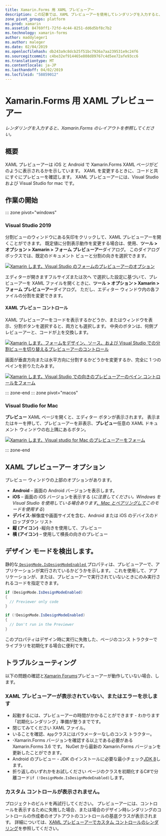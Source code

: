 ```yaml
---
title: Xamarin.Forms 用 XAML プレビューアー
description: この記事では、XAML プレビューアーを使用してレンダリングを入力すると、Xamarin.Forms のレイアウトを表示する方法について説明します。 XAML プレビューアーには、Visual Studio 2019 および for mac。 Visual Studio 2019 です。
zone_pivot_groups: platform
ms.prod: xamarin
ms.assetid: 84769ff1-72fd-4c44-8251-dd6d5bf8c7b2
ms.technology: xamarin-forms
author: maddyleger1
ms.author: maleger
ms.date: 02/04/2019
ms.openlocfilehash: db243a9c8dcb25f51bc7926a7aa239531e9c24f6
ms.sourcegitcommit: c4be32ef914465e808d89767c4d5ee72afe93cc6
ms.translationtype: MT
ms.contentlocale: ja-JP
ms.lasthandoff: 04/02/2019
ms.locfileid: "58859012"
---
```

# <a name="xaml-previewer-for-xamarinforms"></a>Xamarin.Forms 用 XAML プレビューアー

_レンダリングを入力すると、Xamarin.Forms のレイアウトを参照してください。_

## <a name="overview"></a>概要

XAML プレビューアーは iOS と Android で Xamarin.Forms XAML ページがどのように表示されるかを示しています。 XAML を変更するときに、コードと共にすぐにプレビューを確認します。 XAML プレビューアーには、Visual Studio および Visual Studio for mac です。

## <a name="getting-started"></a>作業の開始

::: zone pivot="windows"

### <a name="visual-studio-2019"></a>Visual Studio 2019

分割ビューのウィンドウにある矢印をクリックして、XAML プレビューアーを開くことができます。 既定値に分割表示動作を変更する場合は、使用、**ツール > オプション > Xamarin > フォーム プレビューアー**ダイアログ。 このダイアログ ボックスでは、既定のドキュメント ビューと分割の向きを選択できます。

[![Xamarin します。Visual Studio のフォームのプレビューアーのオプション](xaml-previewer-images/xamlp-options-vs-sm.png "Visual Studio で Xamarin.Forms プレビューアーのオプション")](xaml-previewer-images/xamlp-options-vs-lg.png#lightbox)

エディターが開きますフルサイズまたは次へ で選択した設定に基づいて、プレビューアーを XAML ファイルを開くときに、**ツール > オプション > Xamarin > フォーム プレビューアー**ダイアログ。 ただし、エディター ウィンドウ内の各ファイルの分割を変更できます。

#### <a name="xaml-preview-controls"></a>XAML プレビュー コントロール

XAML プレビューアーをコードを表示するかどうか、またはウィンドウを表示、分割ボタンを選択すると、両方とも選択します。 中央のボタンは、何側プレビューアーと、コードが上を交換します。

[![Xamarin します。フォームをデザイン、ソース、および Visual Studio での分割ビューを切り替えるプレビューアーのコントロール](xaml-previewer-images/xamlp-controls-splitview-vs-sm.png "Xamarin.Forms プレビューアーのコントロールをデザイン、ソース、および Visual Studio での分割ビューを切り替える")](xaml-previewer-images/xamlp-controls-splitview-vs-lg.png#lightbox)

画面が垂直方向または水平方向に分割するかどうかを変更するか、完全に 1 つのペインを折りたたみます。

[![Xamarin します。Visual Studio での向きのプレビューアーのペイン コントロールをフォーム](xaml-previewer-images/xamlp-controls-orientation-vs-sm.png "Visual Studio で Xamarin.Forms プレビューアー ウィンドウの向きのコントロール")](xaml-previewer-images/xamlp-controls-orientation-vs-lg.png#lightbox)

::: zone-end
::: zone pivot="macos"

### <a name="visual-studio-for-mac"></a>Visual Studio for Mac

**プレビュー** XAML ページを開くと、エディター ボタンが表示されます。 表示またはキーを押して、プレビューアーを非表示、**プレビュー**任意の XAML ドキュメント ウィンドウの右上隅にあるボタン。

[![Xamarin します。Visual studio for Mac のプレビューアーをフォーム](xaml-previewer-images/xamlp-list-sml.png "Visual Studio for Mac で Xamarin.Forms プレビューアー")](xaml-previewer-images/xamlp-list.png#lightbox)

::: zone-end

## <a name="xaml-previewer-options"></a>XAML プレビューアー オプション

プレビュー ウィンドウの上部のオプションがあります。

* **Android** – 画面の Android バージョンを表示します。
* **iOS** – 画面の iOS バージョンを表示する (*に注意してください。Windows を Visual Studio を使用している場合あります[、Mac とペアリングして](~/ios/get-started/installation/windows/connecting-to-mac/index.md)このモードを使用する*)
* **デバイス**-解像度や画面サイズを含む、Android または iOS のデバイスのドロップダウン リスト
* **縦 (アイコン)** -縦向きを使用して、プレビュー
* **横 (アイコン)** – 使用して横長の向きのプレビュー

## <a name="detect-design-mode"></a>デザイン モードを検出します。

静的な[ `DesignMode.IsDesignModeEnabled` ](xref:Xamarin.Forms.DesignMode.IsDesignModeEnabled)プロパティは、プレビューアーで、アプリケーションが実行されているかどうかを示します。 これを使用して、アプリケーションが、または、プレビューアーで実行されていないときにのみ実行されるコードを指定できます。

```csharp
if (DesignMode.IsDesignModeEnabled)
{
  // Previewer only code  
}

if (!DesignMode.IsDesignModeEnabled)
{
  // Don't run in the Previewer  
}
```

このプロパティはデザイン時に実行に失敗した、ページのコンス トラクターでライブラリを初期化する場合に便利です。

## <a name="troubleshooting"></a>トラブルシューティング

以下の問題の確認と[Xamarin Forums](https://forums.xamarin.com/categories/xamarin-forms)プレビューアーが動作していない場合、します。

### <a name="xaml-previewer-isnt-showing-or-shows-an-error"></a>XAML プレビューアーが表示されていない、またはエラーを示します

* 起動するには、プレビューアーの時間がかかることができます - わかります「初期化レンダリング」準備が整うまでです。
* 閉じてみてください XAML ファイル。
* いることを確認、`App`クラスにはパラメーターなしのコンス トラクター。
* -Xamarin.Forms バージョンを確認する以上である必要がある Xamarin.Forms 3.6 です。 NuGet から最新の Xamarin.Forms バージョンを更新したことができます。
* Android のプレビュー - JDK のインストールに必要な最小チェック[JDK 8](https://www.oracle.com/technetwork/java/javase/downloads/index.html)します。
* 折り返しのいずれかをお試しください ページのクラスを初期化するC#で分離コード`if (!DesignMode.IsDesignModeEnabled)`します。

### <a name="custom-controls-arent-rendering"></a>カスタム コントロールが表示されません。

プロジェクトのビルドを再試行してください。 プレビューアーには、コントロールを表示するために失敗した場合、または場合のデザイン時レンダリングのコントロールの作成者のオプトアウトのコントロールの基底クラスが表示されます。 詳細については、[XAML プレビューアーでカスタム コントロールのレンダリング](render-custom-controls.md)を参照してください。
